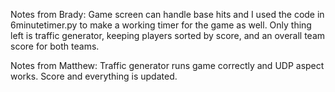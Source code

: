 Notes from Brady:
  Game screen can handle base hits and I used the code in 6minutetimer.py to make a working timer for the game as well. Only thing left is traffic generator, keeping players sorted by score, and an overall team score for both teams.


Notes from Matthew:
  Traffic generator runs game correctly and UDP aspect works. Score and everything is updated. 
  
